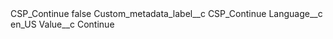 <?xml version="1.0" encoding="UTF-8"?>
<CustomMetadata xmlns="http://soap.sforce.com/2006/04/metadata" xmlns:xsi="http://www.w3.org/2001/XMLSchema-instance" xmlns:xsd="http://www.w3.org/2001/XMLSchema">
    <label>CSP_Continue</label>
    <protected>false</protected>
    <values>
        <field>Custom_metadata_label__c</field>
        <value xsi:type="xsd:string">CSP_Continue</value>
    </values>
    <values>
        <field>Language__c</field>
        <value xsi:type="xsd:string">en_US</value>
    </values>
    <values>
        <field>Value__c</field>
        <value xsi:type="xsd:string">Continue</value>
    </values>
</CustomMetadata>
